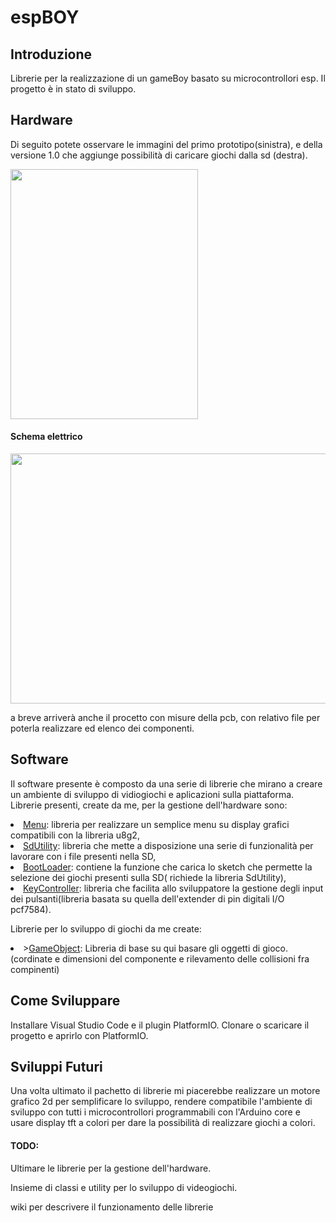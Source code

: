 <h1>espBOY</h1>

<h2>Introduzione</h2>

Librerie per la realizzazione di un gameBoy basato su microcontrollori esp. 
Il progetto è in stato di sviluppo.

<h2>Hardware</h2>

<p>Di seguito potete osservare le immagini del primo prototipo(sinistra), e della versione 1.0 che aggiunge possibilità di caricare giochi dalla sd (destra). </p>

<image src="https://github.com/LucaCarrero/espBoy_Lib/blob/master/projectFile/IMG_20200906_102929.jpg" width="300" height="400"/>
<h4>Schema elettrico</h4>
<image src="https://github.com/LucaCarrero/espBoy_Lib/blob/master/projectFile/espboy_schema.png" width="650" height="400"/>
<p>a breve arriverà anche il procetto con misure della pcb, con relativo file per poterla realizzare ed elenco dei componenti.<p/>
<h2>Software</h2>

Il software presente è composto da una serie di librerie che mirano a creare un ambiente di sviluppo di vidiogiochi e aplicazioni sulla piattaforma.
Librerie presenti, create da me, per la gestione dell'hardware sono:
    <li><a href="https://github.com/LucaCarrero/espBoy_Lib/tree/master/lib/Menu">Menu</a>: libreria per realizzare un semplice menu su display grafici compatibili con la libreria u8g2,</li>
    <li><a href="https://github.com/LucaCarrero/espBoy_Lib/tree/master/lib/sdUtility">SdUtility</a>: libreria che mette a disposizione una serie di funzionalità per lavorare con i file presenti nella SD,</li>
    <li><a href="https://github.com/LucaCarrero/espBoy_Lib/tree/master/lib/BootLoader">BootLoader</a>: contiene la funzione che carica lo sketch che permette la selezione dei giochi presenti sulla SD( richiede la libreria SdUtility),</li>
    <li><a href="https://github.com/LucaCarrero/espBoy_Lib/tree/master/lib/KeyController">KeyController</a>: libreria che facilita allo sviluppatore la gestione degli input dei pulsanti(libreria basata su quella dell'extender di pin digitali I/O pcf7584).</li>
    <p>
<p>Librerie per lo sviluppo di giochi da me create:</p>
<li> ><a href="https://github.com/LucaCarrero/espBoy_Lib/tree/master/lib/GameObject">GameObject</a>: Libreria di base su qui basare gli oggetti di gioco. (cordinate e dimensioni del componente e rilevamento delle collisioni fra compinenti)

<h2>Come Sviluppare</h2> 
Installare Visual Studio Code e il plugin PlatformIO.
Clonare o scaricare il progetto e aprirlo con PlatformIO.

<h2>Sviluppi Futuri</h2>
Una volta ultimato il pachetto di librerie mi piacerebbe realizzare un motore grafico 2d per semplificare lo sviluppo, 
 rendere compatibile l'ambiente di sviluppo con tutti i microcontrollori programmabili con l'Arduino core e usare display tft a colori per dare la possibilità di realizzare giochi a colori.
 
<h4>TODO: </h4>Ultimare le librerie per la gestione dell'hardware.<p>Insieme di classi e utility per lo sviluppo di videogiochi.<p>wiki per descrivere il funzionamento delle librerie
